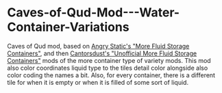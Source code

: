 # Caves-of-Qud-Mod---Water-Container-Variations
Caves of Qud mod, based on [Angry Static's "More Fluid Storage Containers"](https://steamcommunity.com/sharedfiles/filedetails/?id=1560168385), and then [Cantorsdust's "Unofficial More Fluid Storage Containers"](https://steamcommunity.com/sharedfiles/filedetails/?id=2105691877) mods of the more container type of variety mods.  This mod also color coordinates liquid type to the tiles detail color alongside also color coding the names a bit.  Also, for every container, there is a different tile for when it is empty or when it is filled of some sort of liquid.
